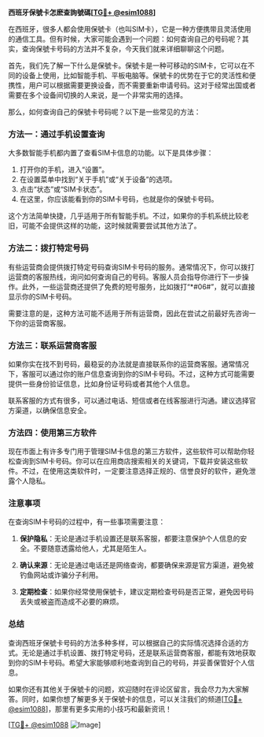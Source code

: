 **西班牙保號卡怎麽查詢號碼[[TG💪+ @esim1088](https://t.me/s/esim1088)]**

在西班牙，很多人都会使用保號卡（也叫SIM卡），它是一种方便携带且灵活使用的通信工具。但有时候，大家可能会遇到一个问题：如何查询自己的号码呢？其实，查询保號卡号码的方法并不复杂，今天我们就来详细聊聊这个问题。

首先，我们先了解一下什么是保號卡。保號卡是一种可移动的SIM卡，它可以在不同的设备上使用，比如智能手机、平板电脑等。保號卡的优势在于它的灵活性和便携性，用户可以根据需要更换设备，而不需要重新申请号码。这对于经常出国或者需要在多个设备间切换的人来说，是一个非常实用的选择。

那么，如何查询自己的保號卡号码呢？以下是一些常见的方法：

### 方法一：通过手机设置查询

大多数智能手机都内置了查看SIM卡信息的功能。以下是具体步骤：

1. 打开你的手机，进入“设置”。
2. 在设置菜单中找到“关于手机”或“关于设备”的选项。
3. 点击“状态”或“SIM卡状态”。
4. 在这里，你应该能看到你的SIM卡号码，也就是你的保號卡号码。

这个方法简单快捷，几乎适用于所有智能手机。不过，如果你的手机系统比较老旧，可能不会提供这样的功能，这时候就需要尝试其他方法了。

### 方法二：拨打特定号码

有些运营商会提供拨打特定号码查询SIM卡号码的服务。通常情况下，你可以拨打运营商的客服热线，询问如何查询自己的号码。客服人员会指导你进行下一步操作。此外，一些运营商还提供了免费的短号服务，比如拨打“*#06#”，就可以直接显示你的SIM卡号码。

需要注意的是，这种方法可能不适用于所有运营商，因此在尝试之前最好先咨询一下你的运营商客服。

### 方法三：联系运营商客服

如果你实在找不到号码，最稳妥的办法就是直接联系你的运营商客服。通常情况下，客服可以通过你的账户信息查询到你的SIM卡号码。不过，这种方式可能需要提供一些身份验证信息，比如身份证号码或者其他个人信息。

联系客服的方式有很多，可以通过电话、短信或者在线客服进行沟通。建议选择官方渠道，以确保信息安全。

### 方法四：使用第三方软件

现在市面上有许多专门用于管理SIM卡信息的第三方软件，这些软件可以帮助你轻松查询到SIM卡号码。你可以在应用商店搜索相关的关键词，下载并安装这些软件。不过，在使用这类软件时，一定要注意选择正规的、信誉良好的软件，避免泄露个人隐私。

### 注意事项

在查询SIM卡号码的过程中，有一些事项需要注意：

1. **保护隐私**：无论是通过手机设置还是联系客服，都要注意保护个人信息的安全。不要随意透露给他人，尤其是陌生人。
   
2. **确认来源**：无论是通过电话还是网络查询，都要确保来源是官方渠道，避免被钓鱼网站或诈骗分子利用。

3. **定期检查**：如果你经常使用保號卡，建议定期检查号码是否正常，避免因号码丢失或被盗而造成不必要的麻烦。

### 总结

查询西班牙保號卡号码的方法多种多样，可以根据自己的实际情况选择合适的方式。无论是通过手机设置、拨打特定号码，还是联系运营商客服，都能有效地获取到你的SIM卡号码。希望大家能够顺利地查询到自己的号码，并妥善保管好个人信息。

如果你还有其他关于保號卡的问题，欢迎随时在评论区留言，我会尽力为大家解答。同时，如果你想了解更多关于保號卡的信息，可以关注我们的频道[[TG💪+ @esim1088](https://t.me/s/esim1088)]，那里有更多实用的小技巧和最新资讯！

[[TG💪+ @esim1088](https://t.me/s/esim1088) ![Image](https://i.postimg.cc/4NQfJmqS/Snipaste-2025-05-13-00-14-12.png)]